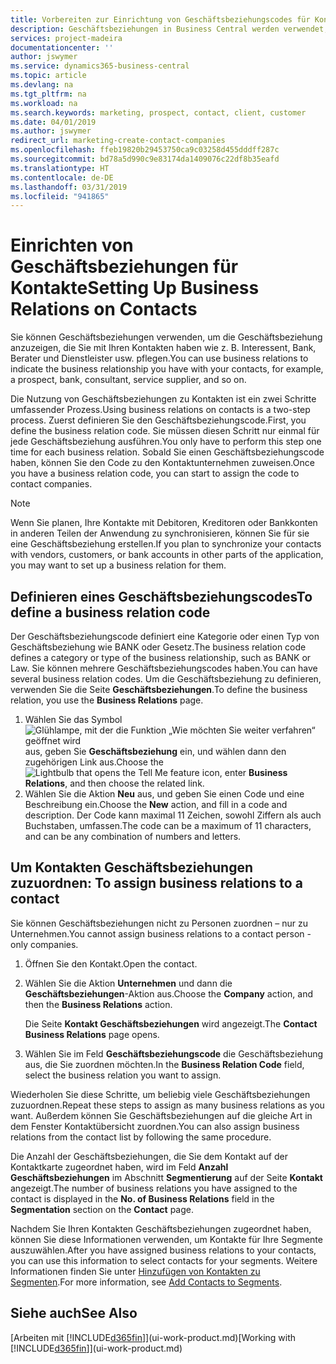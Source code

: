 ```yaml
---
title: Vorbereiten zur Einrichtung von Geschäftsbeziehungscodes für Kontakte | Microsoft Docs
description: Geschäftsbeziehungen in Business Central werden verwendet, um das Marketing zu erleichtern und um die Geschäftsbeziehung anzuzeigen, die Sie mit Ihren Interessenten, Debitoren und Debitoren haben, wie z. B. Bank oder Dienstleister.
services: project-madeira
documentationcenter: ''
author: jswymer
ms.service: dynamics365-business-central
ms.topic: article
ms.devlang: na
ms.tgt_pltfrm: na
ms.workload: na
ms.search.keywords: marketing, prospect, contact, client, customer
ms.date: 04/01/2019
ms.author: jswymer
redirect_url: marketing-create-contact-companies
ms.openlocfilehash: ffeb19820b29453750ca9c03258d455dddff287c
ms.sourcegitcommit: bd78a5d990c9e83174da1409076c22df8b35eafd
ms.translationtype: HT
ms.contentlocale: de-DE
ms.lasthandoff: 03/31/2019
ms.locfileid: "941865"
---
```

# <a name="setting-up-business-relations-on-contacts"></a><span data-ttu-id="8dd59-103">Einrichten von Geschäftsbeziehungen für Kontakte</span><span class="sxs-lookup"><span data-stu-id="8dd59-103">Setting Up Business Relations on Contacts</span></span>
<span data-ttu-id="8dd59-104">Sie können Geschäftsbeziehungen verwenden, um die Geschäftsbeziehung anzuzeigen, die Sie mit Ihren Kontakten haben wie z. B. Interessent, Bank, Berater und Dienstleister usw. pflegen.</span><span class="sxs-lookup"><span data-stu-id="8dd59-104">You can use business relations to indicate the business relationship you have with your contacts, for example, a prospect, bank, consultant, service supplier, and so on.</span></span>

<span data-ttu-id="8dd59-105">Die Nutzung von Geschäftsbeziehungen zu Kontakten ist ein zwei Schritte umfassender Prozess.</span><span class="sxs-lookup"><span data-stu-id="8dd59-105">Using business relations on contacts is a two-step process.</span></span> <span data-ttu-id="8dd59-106">Zuerst definieren Sie den Geschäftsbeziehungscode.</span><span class="sxs-lookup"><span data-stu-id="8dd59-106">First, you define the business relation code.</span></span> <span data-ttu-id="8dd59-107">Sie müssen diesen Schritt nur einmal für jede Geschäftsbeziehung ausführen.</span><span class="sxs-lookup"><span data-stu-id="8dd59-107">You only have to perform this step one time for each business relation.</span></span> <span data-ttu-id="8dd59-108">Sobald Sie einen Geschäftsbeziehungscode haben, können Sie den Code zu den Kontaktunternehmen zuweisen.</span><span class="sxs-lookup"><span data-stu-id="8dd59-108">Once you have a business relation code, you can start to assign the code to contact companies.</span></span>

> [!NOTE]  
>   <span data-ttu-id="8dd59-109">Wenn Sie planen, Ihre Kontakte mit Debitoren, Kreditoren oder Bankkonten in anderen Teilen der Anwendung zu synchronisieren, können Sie für sie eine Geschäftsbeziehung erstellen.</span><span class="sxs-lookup"><span data-stu-id="8dd59-109">If you plan to synchronize your contacts with vendors, customers, or bank accounts in other parts of the application, you may want to set up a business relation for them.</span></span>

## <a name="to-define-a-business-relation-code"></a><span data-ttu-id="8dd59-110">Definieren eines Geschäftsbeziehungscodes</span><span class="sxs-lookup"><span data-stu-id="8dd59-110">To define a business relation code</span></span>
<span data-ttu-id="8dd59-111">Der Geschäftsbeziehungscode definiert eine Kategorie oder einen Typ von Geschäftsbeziehung wie BANK oder Gesetz.</span><span class="sxs-lookup"><span data-stu-id="8dd59-111">The business relation code defines a category or type of the business relationship, such as BANK or Law.</span></span> <span data-ttu-id="8dd59-112">Sie können mehrere Geschäftsbeziehungscodes haben.</span><span class="sxs-lookup"><span data-stu-id="8dd59-112">You can have several business relation codes.</span></span> <span data-ttu-id="8dd59-113">Um die Geschäftsbeziehung zu definieren, verwenden Sie die Seite **Geschäftsbeziehungen**.</span><span class="sxs-lookup"><span data-stu-id="8dd59-113">To define the business relation, you use the **Business Relations** page.</span></span>

1. <span data-ttu-id="8dd59-114">Wählen Sie das Symbol ![Glühlampe, mit der die Funktion „Wie möchten Sie weiter verfahren“ geöffnet wird](media/ui-search/search_small.png "Wie möchten Sie weiter verfahren?") aus, geben Sie **Geschäftsbeziehung** ein, und wählen dann den zugehörigen Link aus.</span><span class="sxs-lookup"><span data-stu-id="8dd59-114">Choose the ![Lightbulb that opens the Tell Me feature](media/ui-search/search_small.png "Tell me what you want to do") icon, enter **Business Relations**, and then choose the related link.</span></span>
2. <span data-ttu-id="8dd59-115">Wählen Sie die Aktion **Neu** aus, und geben Sie einen Code und eine Beschreibung ein.</span><span class="sxs-lookup"><span data-stu-id="8dd59-115">Choose the **New** action, and fill in a code and description.</span></span> <span data-ttu-id="8dd59-116">Der Code kann maximal 11 Zeichen, sowohl Ziffern als auch Buchstaben, umfassen.</span><span class="sxs-lookup"><span data-stu-id="8dd59-116">The code can be a maximum of 11 characters, and can be any combination of numbers and letters.</span></span>

## <span data-ttu-id="8dd59-117"><a name="AssignBusRelContact">Um Kontakten Geschäftsbeziehungen zuzuordnen:</a></span><span class="sxs-lookup"><span data-stu-id="8dd59-117"><a name="AssignBusRelContact"></a> To assign business relations to a contact</span></span>
<span data-ttu-id="8dd59-118">Sie können Geschäftsbeziehungen nicht zu Personen zuordnen – nur zu Unternehmen.</span><span class="sxs-lookup"><span data-stu-id="8dd59-118">You cannot assign business relations to a contact person - only companies.</span></span>

1. <span data-ttu-id="8dd59-119">Öffnen Sie den Kontakt.</span><span class="sxs-lookup"><span data-stu-id="8dd59-119">Open the contact.</span></span>
2. <span data-ttu-id="8dd59-120">Wählen Sie die Aktion **Unternehmen** und dann die **Geschäftsbeziehungen**-Aktion aus.</span><span class="sxs-lookup"><span data-stu-id="8dd59-120">Choose the **Company** action, and then the **Business Relations** action.</span></span>

    <span data-ttu-id="8dd59-121">Die Seite **Kontakt Geschäftsbeziehungen** wird angezeigt.</span><span class="sxs-lookup"><span data-stu-id="8dd59-121">The **Contact Business Relations** page opens.</span></span>
3. <span data-ttu-id="8dd59-122">Wählen Sie im Feld **Geschäftsbeziehungscode** die Geschäftsbeziehung aus, die Sie zuordnen möchten.</span><span class="sxs-lookup"><span data-stu-id="8dd59-122">In the **Business Relation Code** field, select the business relation you want to assign.</span></span>

<span data-ttu-id="8dd59-123">Wiederholen Sie diese Schritte, um beliebig viele Geschäftsbeziehungen zuzuordnen.</span><span class="sxs-lookup"><span data-stu-id="8dd59-123">Repeat these steps to assign as many business relations as you want.</span></span> <span data-ttu-id="8dd59-124">Außerdem können Sie Geschäftsbeziehungen auf die gleiche Art in dem Fenster Kontaktübersicht zuordnen.</span><span class="sxs-lookup"><span data-stu-id="8dd59-124">You can also assign business relations from the contact list by following the same procedure.</span></span>

<span data-ttu-id="8dd59-125">Die Anzahl der Geschäftsbeziehungen, die Sie dem Kontakt auf der Kontaktkarte zugeordnet haben, wird im Feld **Anzahl Geschäftsbeziehungen** im Abschnitt **Segmentierung** auf der Seite **Kontakt** angezeigt.</span><span class="sxs-lookup"><span data-stu-id="8dd59-125">The number of business relations you have assigned to the contact is displayed in the **No. of Business Relations** field in the **Segmentation** section on the **Contact** page.</span></span>

<span data-ttu-id="8dd59-126">Nachdem Sie Ihren Kontakten Geschäftsbeziehungen zugeordnet haben, können Sie diese Informationen verwenden, um Kontakte für Ihre Segmente auszuwählen.</span><span class="sxs-lookup"><span data-stu-id="8dd59-126">After you have assigned business relations to your contacts, you can use this information to select contacts for your segments.</span></span> <span data-ttu-id="8dd59-127">Weitere Informationen finden Sie unter [Hinzufügen von Kontakten zu Segmenten](marketing-add-contact-segment.md).</span><span class="sxs-lookup"><span data-stu-id="8dd59-127">For more information, see [Add Contacts to Segments](marketing-add-contact-segment.md).</span></span>

## <a name="see-also"></a><span data-ttu-id="8dd59-128">Siehe auch</span><span class="sxs-lookup"><span data-stu-id="8dd59-128">See Also</span></span>
<span data-ttu-id="8dd59-129">[Arbeiten mit [!INCLUDE[d365fin](includes/d365fin_md.md)]](ui-work-product.md)</span><span class="sxs-lookup"><span data-stu-id="8dd59-129">[Working with [!INCLUDE[d365fin](includes/d365fin_md.md)]](ui-work-product.md)</span></span>
